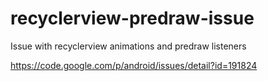 # recyclerview-predraw-issue
Issue with recyclerview animations and predraw listeners

https://code.google.com/p/android/issues/detail?id=191824
